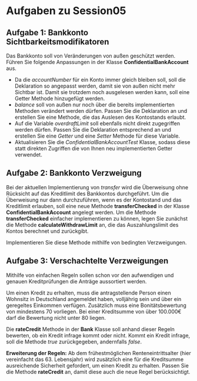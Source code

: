 # Aufgaben zu Session05

## Aufgabe 1: Bankkonto Sichtbarkeitsmodifikatoren

Das Bankkonto soll von Veränderungen von außen geschützt werden. Führen Sie folgende Anpassungen in der Klasse **ConfidentialBankAccount** aus.

* Da die *accountNumber* für ein Konto immer gleich bleiben soll, soll die Deklaration so angepasst werden, damit sie von außen nicht mehr Sichtbar ist. Damit sie trotzdem noch ausgelesen werden kann, soll eine Getter Methode hinzugefügt werden.
* *balance* soll von außen nur noch über die bereits implementierten Methoden verändert werden dürfen. Passen Sie die Deklaration an und erstellen Sie eine Methode, die das Auslesen des Kontostands erlaubt.
* Auf die Variable *overdraftLimit* soll ebenfalls nicht direkt zugegriffen werden dürfen. Passen Sie die Deklaration entsprechend an und erstellen Sie eine *Getter* und eine *Setter* Methode für diese Variable.
* Aktualisieren Sie die *ConfidentialBankAccountTest* Klasse, sodass diese statt direkten Zugriffen die von Ihnen neu implementierten Getter verwendet.

## Aufgabe 2: Bankkonto Verzweigung

Bei der aktuellen Implementierung von *transfer* wird die Überweisung ohne Rücksicht auf das Kreditlimit des Bankkontos durchgeführt. Um die Überweisung nur dann durchzuführen, wenn es der Kontostand und das Kreditlimit erlauben, soll eine neue Methode **transferChecked** in der Klasse **ConfidentialBankAccount** angelegt werden.
Um die Methode **transferChecked** einfacher implementieren zu können, legen Sie zunächst die Methode **calculateWithdrawLimit** an, die das Auszahlungslimit des Kontos berechnet und zurückgibt.

Implementieren Sie diese Methode mithilfe von bedingten Verzweigungen.

## Aufgabe 3: Verschachtelte Verzweigungen

Mithilfe von einfachen Regeln sollen schon vor den aufwendigen und genauen Kreditprüfungen die Anträge aussortiert werden.

Um einen Kredit zu erhalten, muss die antragstellende Person einen Wohnsitz in Deutschland angemeldet haben, volljährig sein und über ein geregeltes Einkommen verfügen. Zusätzlich muss eine Bonitätsbewertung von mindestens 70 vorliegen. Bei einer Kreditsumme von über 100.000€ darf die Bewertung nicht unter 80 liegen.

Die **rateCredit** Methode in der **Bank** Klasse soll anhand dieser Regeln bewerten, ob ein Kredit infrage kommt oder nicht. Kommt ein Kredit infrage, soll die Methode *true* zurückgegeben, andernfalls *false*.


**Erweiterung der Regeln:**
Ab dem frühestmöglichen Renteneintrittsalter (hier vereinfacht das 63. Lebensjahr) wird zusätzlich eine für die Kreditsumme ausreichende Sicherheit gefordert, um einen Kredit zu erhalten.
Passen Sie die Methode **rateCredit** an, damit diese auch die neue Regel berücksichtigt.

